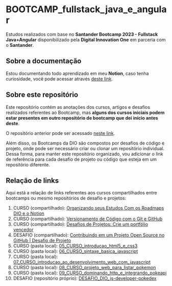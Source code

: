 # BOOTCAMP_fullstack_java_e_angular

Estudos realizados com base no **Santander Bootcamp 2023 - Fullstack Java+Angular** disponibilizado pela **Digital Innovation One** em parceria com o **Santander**.

## Sobre a documentação

Estou documentando todo aprendizado em meu **Notion**, caso tenha curiosidade, você pode acessar através [deste link](https://marlonprado04.notion.site/Santander-Bootcamp-2023-Fullstack-Java-Angular-c34a45b6c201403db3aeac2a04333dce?pvs=4).

## Sobre este repositório

Este repositório contém as anotações dos cursos, artigos e desafios realizados referentes ao Bootcamp, mas **alguns dos cursos iniciais podem estar presentes em outro repositório de bootcamp que dei início antes deste**.

O repositório anterior pode ser acessado [neste link](https://github.com/marlonprado04/BOOTCAMP_desenvolvimento_java_com_cloud_aws).

Além disso, os Bootcamps da DIO são compostos por desafios de código e projeto, onde pode ser necessário criar ou clonar um repositório individual. Dessa forma, para manter este repositório organizado, vou adicionar o link de referência para cada desafio de projeto ou código que esteja em um repositório diferente.

## Relação de links

Aqui está a relação de links referentes aos cursos compartilhados entre bootcamps ou mesmo repositórios de desafio e projetos:

1. CURSO (compartilhado): [Organizando seus Estudos Com os Roadmaps DIO e o Notion](https://github.com/marlonprado04/BOOTCAMP_desenvolvimento_java_com_cloud_aws)
2. CURSO (compartilhado): [Versionamento de Código com o Git e GitHub](https://github.com/marlonprado04/BOOTCAMP_desenvolvimento_java_com_cloud_aws)
3. CURSO (compartilhado): [Desafios de Projetos: Crie um portfólio vencedor](https://github.com/marlonprado04/BOOTCAMP_desenvolvimento_java_com_cloud_aws)
4. DESAFIO (compartilhado): [Contribuindo em um Projeto Open Source no GitHub | Desafio de Projeto](https://github.com/marlonprado04/BOOTCAMP_desenvolvimento_java_com_cloud_aws)
5. CURSO (pasta local): [05_CURSO_introducao_html5_e_css3](./05_CURSO_introducao_html5_e_css3/)
6. CURSO (pasta local): [06_CURSO_sintaxe_basica_javascript](./06_CURSO_sintaxe_basica_javascript/)
7. CURSO (pasta local): [07_CURSO_introducao_ao_desenvolvimento_web_com_javascript](./07_CURSO_introducao_ao_desenvolvimento_web_com_javascript/)
8. CURSO (pasta local): [08_CURSO_projeto_web_para_listar_pokemon](./08_CURSO_projeto_web_para_listar_pokemon/)
9. CURSO (pasta local): [09_CURSO_dominando_http_e_integrando_pokeapi](./09_CURSO_dominando_http_e_integrando_pokeapi/)
10. DESAFIO (repositório próprio): [DESAFIO_DIO_js-developer-pokedex](https://github.com/marlonprado04/DESAFIO_DIO_js-developer-pokedex/)
